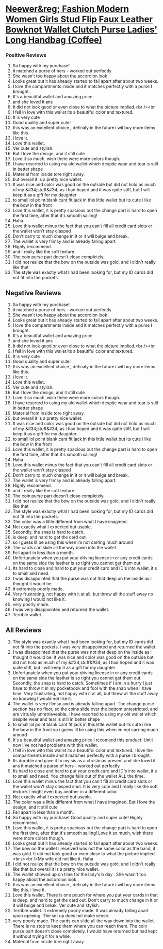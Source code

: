 # [Neewer&amp;reg; Fashion Modern Women Girls Stud Flip Faux Leather Bowknot Wallet Clutch Purse Ladies&#x27; Long Handbag (Coffee)](https://products.checkmycream.com/products/Neewerandreg-Fashion-Modern-Women-Girls-Stud-Flip-Faux-Leather-Bowknot-Wallet-Clutch-Purse-Ladies&#x27;-Long-Handbag-(Coffee).html)

### Positive Reviews

<ol>
      <li>So happy with my purchase!</li>
      <li>it matched a purse of hers - worked out perfectly</li>
      <li>She wasn&#x27;t too happy about the accordion look .</li>
      <li>Looks great but it has already started to fall apart after about two weeks.</li>
      <li>I love the compartments inside and it matches perfectly with a purse I brought.</li>
      <li>It&#x27;s a beautiful wallet and amazing price</li>
      <li>and she loved it ans</li>
      <li>It did not look good or even close to what the picture implied.&lt;br /&gt;&lt;br</li>
      <li>I fell in love with this wallet its a beautiful color and textured.</li>
      <li>It is very cute</li>
      <li>Good quality and super cute!</li>
      <li>this was an excellent choice , definaly in the future i wil buy more items like this.</li>
      <li>i love it.</li>
      <li>Love this wallet.</li>
      <li>Ver cute and stylish.</li>
      <li>But I love the design, and it still cute</li>
      <li>Love it so much, wish there were more colors though.</li>
      <li>I have resorted to using my old wallet which despite wear and tear is still in better shape</li>
      <li>Material from inside tore right away.</li>
      <li>but overall it is a pretty nice wallet.</li>
      <li>It was nice and color was good on the outside but did not hold as much of my &amp;#34;stuff&amp;#34; as I had hoped  and it was quite stiff, but I will keep it as a gift for my daughter</li>
      <li>to small lol point blank cant fit jack in this little wallet but its cute i like the bow in the front</li>
      <li>Love this wallet, it is pretty spacious but the change part is hard to open the first time, after that it&#x27;s smooth sailing!</li>
      <li>Haha</li>
      <li>Love this wallet minus the fact that you can&#x27;t fill all credit card slots or the wallet won&#x27;t stay clasped</li>
      <li>Don&#x27;t carry to much change in it or it will bulge and break.  </li>
      <li>The wallet is very flimsy and is already falling apart.</li>
      <li>Highly recommend.</li>
      <li>and I really like the soft texture.  </li>
      <li>The coin purse part doesn&#x27;t close completely.</li>
      <li>I did not realize that the bow on the outside was gold, and I didn&#x27;t really like that</li>
      <li>The style was exactly what I had been looking for, but my ID cards did not fit into the pockets.</li>
</ol>


<h2>Negative Reviews</h2>
<ol>
<li> So happy with my purchase!</li>
<li> it matched a purse of hers - worked out perfectly</li>
<li> She wasn&#x27;t too happy about the accordion look .</li>
<li> Looks great but it has already started to fall apart after about two weeks.</li>
<li> I love the compartments inside and it matches perfectly with a purse I brought.</li>
<li> It&#x27;s a beautiful wallet and amazing price</li>
<li> and she loved it ans</li>
<li> It did not look good or even close to what the picture implied.&lt;br /&gt;&lt;br</li>
<li> I fell in love with this wallet its a beautiful color and textured.</li>
<li> It is very cute</li>
<li> Good quality and super cute!</li>
<li> this was an excellent choice , definaly in the future i wil buy more items like this.</li>
<li> i love it.</li>
<li> Love this wallet.</li>
<li> Ver cute and stylish.</li>
<li> But I love the design, and it still cute</li>
<li> Love it so much, wish there were more colors though.</li>
<li> I have resorted to using my old wallet which despite wear and tear is still in better shape</li>
<li> Material from inside tore right away.</li>
<li> but overall it is a pretty nice wallet.</li>
<li> It was nice and color was good on the outside but did not hold as much of my &amp;#34;stuff&amp;#34; as I had hoped  and it was quite stiff, but I will keep it as a gift for my daughter</li>
<li> to small lol point blank cant fit jack in this little wallet but its cute i like the bow in the front</li>
<li> Love this wallet, it is pretty spacious but the change part is hard to open the first time, after that it&#x27;s smooth sailing!</li>
<li> Haha</li>
<li> Love this wallet minus the fact that you can&#x27;t fill all credit card slots or the wallet won&#x27;t stay clasped</li>
<li> Don&#x27;t carry to much change in it or it will bulge and break.  </li>
<li> The wallet is very flimsy and is already falling apart.</li>
<li> Highly recommend.</li>
<li> and I really like the soft texture.  </li>
<li> The coin purse part doesn&#x27;t close completely.</li>
<li> I did not realize that the bow on the outside was gold, and I didn&#x27;t really like that</li>
<li> The style was exactly what I had been looking for, but my ID cards did not fit into the pockets.</li>
<li> The color was a little different from what I have imagined.</li>
<li> Not exactly what I expected but usable.</li>
<li> Secondly, the snap is hard to catch.  </li>
<li> is deep, and hard to get the card out.</li>
<li> so i guess ill be using this when im not carring much around</li>
<li> The cards can slide all the way down into the wallet.</li>
<li> Fell apart in less than a month.</li>
<li> Unfortunately when you put your driving license in or any credit cards on the same side the leather is so tight you cannot get them out.  </li>
<li> Its hard to close and hard to put your credit card and ID&#x27;s into wallet, it s to small and need.  </li>
<li> I was disappointed that the purse was not that deep on the inside as I thought it would be.</li>
<li> it extremely poorly made.</li>
<li> Very frustrating, not happy with it at all, but threw all the stuff away no knowing I would not like it.</li>
<li> very poorly made.</li>
<li> I was very disappointed and returned the wallet.</li>
<li> Terrible wallet.  </li>
</ol>

<h2>All Reviews</h2>

<ol>
    <li> The style was exactly what I had been looking for, but my ID cards did not fit into the pockets. I was very disappointed and returned the wallet.</li>
    <li> I was disappointed that the purse was not that deep on the inside as I thought it would be. It was nice and color was good on the outside but did not hold as much of my &amp;#34;stuff&amp;#34; as I had hoped  and it was quite stiff, but I will keep it as a gift for my daughter</li>
    <li> Unfortunately when you put your driving license in or any credit cards on the same side the leather is so tight you cannot get them out.  Secondly, the snap is hard to catch.  Sometimes if I am in a hurry I just have to throw it in my pocketbook and fool with the snap when I have time.  Very frustrating, not happy with it at all, but threw all the stuff away no knowing I would not like it.</li>
    <li> The wallet is very flimsy and is already falling apart. The change purse section has no floor, so the coins slide over the bottom unrestricted, and are virtually unretrieveable. I have resorted to using my old wallet which despite wear and tear is still in better shape</li>
    <li> to small lol point blank cant fit jack in this little wallet but its cute i like the bow in the front so i guess ill be using this when im not carring much around</li>
    <li> It&#x27;s a beautiful wallet and amazing price i recomend this product. Until now i&#x27;ve not had problems with this wallet.</li>
    <li> I fell in love with this wallet its a beautiful color and textured. I love the compartments inside and it matches perfectly with a purse I brought.</li>
    <li> Its durable and gave it to my sis as a christmas present and she loved it ans it matched a purse of hers - worked out perfectly</li>
    <li> Its hard to close and hard to put your credit card and ID&#x27;s into wallet, it s to small and need.  You change falls out of the wallet ALL the time.</li>
    <li> Love this wallet minus the fact that you can&#x27;t fill all credit card slots or the wallet won&#x27;t stay clasped shut. It is very cute and I really like the soft texture.  I might even buy another in a different color.</li>
    <li> Not exactly what I expected but usable.</li>
    <li> The color was a little different from what I have imagined. But I love the design, and it still cute</li>
    <li> Fell apart in less than a month.</li>
    <li> So happy with my purchase! Good quality and super cute! Highly recommend.</li>
    <li> Love this wallet, it is pretty spacious but the change part is hard to open the first time, after that it&#x27;s smooth sailing! Love it so much, wish there were more colors though.</li>
    <li> Looks great but it has already started to fall apart after about two weeks.</li>
    <li> The bow on the wallet I received was not the same color as the band, it was gold. It did not look good or even close to what the picture implied.&lt;br /&gt;&lt;br /&gt;My wife did not like it. Haha</li>
    <li> I did not realize that the bow on the outside was gold, and I didn&#x27;t really like that but overall it is a pretty nice wallet.</li>
    <li> The wallet showed up on time for the lady&#x27;s b day . She wasn&#x27;t too happy about the accordion look .</li>
    <li> this was an excellent choice , definaly in the future i wil buy more items like this. i love it.</li>
    <li> Love this wallet. There is one pouch for where you put your cards in that is deep, and hard to get the card out. Don&#x27;t carry to much change in it or it will bulge and break.  Ver cute and stylish.</li>
    <li> Terrible wallet.  it extremely poorly made. It was already falling apart upon opening. The set up does not make sense.</li>
    <li> very poorly made. The cards can slide all the way down into the wallet. There is no stop to keep them where you can reach them. The coin purse part doesn&#x27;t close completely. I would have returned but had kept it without trying it for a while.</li>
    <li> Material from inside tore right away.</li>
</ol>




